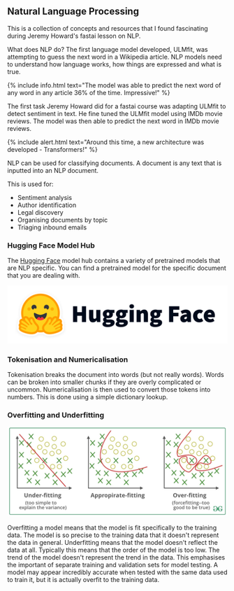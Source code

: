 ## Natural Language Processing
This is a collection of concepts and resources that I found fascinating during Jeremy Howard's fastai lesson on NLP.

What does NLP do? The first language model developed, ULMfit, was attempting to guess the next word in a Wikipedia article. NLP models need to understand how language works, how things are expressed and what is true.


{% include info.html text="The model was able to predict the next word of any word in any article 36% of the time. Impressive!" %}


The first task Jeremy Howard did for a fastai course was adapting ULMfit to detect sentiment in text. He fine tuned the ULMfit model using IMDb movie reviews. The model was then able to predict the next word in IMDb movie reviews.


{% include alert.html text="Around this time, a new architecture was developed - Transformers!" %}


NLP can be used for classifying documents. A document is any text that is inputted into an NLP document.

This is used for:
- Sentiment analysis
- Author identification
- Legal discovery
- Organising documents by topic
- Triaging inbound emails



### Hugging Face Model Hub
The [Hugging Face](https://huggingface.co/) model hub contains a variety of pretrained models that are NLP specific. You can find a pretrained model for the specific document that you are dealing with.






![](/images/hf-logo-with-title.png " ")







### Tokenisation and Numericalisation
Tokenisation breaks the document into words (but not really words). Words can be broken into smaller chunks if they are overly complicated or uncommon. Numericalisation is then used to convert those tokens into numbers. This is done using a simple dictionary lookup.




### Overfitting and Underfitting




![](/images/fitting.JPG "Examples of fitting, overfitting and underfitting.")







Overfitting a model means that the model is fit specifically to the training data. The model is so precise to the training data that it doesn't represent the data in general. Underfitting means that the model doesn't reflect the data at all. Typically this means that the order of the model is too low. The trend of the model doesn't represent the trend in the data. This emphasises the important of separate training and validation sets for model testing. A model may appear incredibly accurate when tested with the same data used to train it, but it is actually overfit to the training data.








